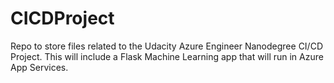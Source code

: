 # CICDProject
Repo to store files related to the Udacity Azure Engineer Nanodegree CI/CD Project. This will include a Flask Machine Learning app that will run in Azure App Services.
